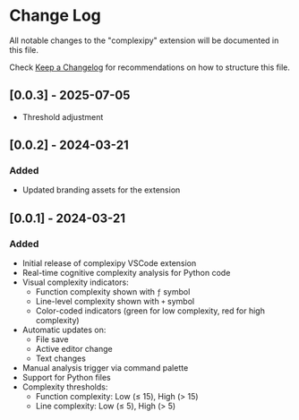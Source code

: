 # Change Log

All notable changes to the "complexipy" extension will be documented in this file.

Check [Keep a Changelog](http://keepachangelog.com/) for recommendations on how to structure this file.

## [0.0.3] - 2025-07-05

- Threshold adjustment

## [0.0.2] - 2024-03-21

### Added
- Updated branding assets for the extension

## [0.0.1] - 2024-03-21

### Added
- Initial release of complexipy VSCode extension
- Real-time cognitive complexity analysis for Python code
- Visual complexity indicators:
  - Function complexity shown with `ƒ` symbol
  - Line-level complexity shown with `+` symbol
  - Color-coded indicators (green for low complexity, red for high complexity)
- Automatic updates on:
  - File save
  - Active editor change
  - Text changes
- Manual analysis trigger via command palette
- Support for Python files
- Complexity thresholds:
  - Function complexity: Low (≤ 15), High (> 15)
  - Line complexity: Low (≤ 5), High (> 5)